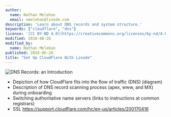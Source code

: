 ```yaml
---
author:
  name: Nathan Melehan
  email: nmelehan@linode.com
description: 'Learn about DNS records and system structure.'
keywords: ["cloudflare", "dns"]
license: '[CC BY-ND 4.0](https://creativecommons.org/licenses/by-nd/4.0)'
modified: 2018-06-26
modified_by:
  name: Nathan Melehan
published: 2018-06-26
title: "Set Up CloudFlare With Linode"
---
```


![DNS Records: an Introduction](dns-records-an-introduction.png "DNS Records: an Introduction")


-   Depiction of how CloudFlare fits into the flow of traffic (DNS) (diagram)
-   Description of DNS record scanning process (apex, www, and MX) during onboarding
-   Switching authoritative name servers (links to instructions at common registrars)
-   SSL
https://support.cloudflare.com/hc/en-us/articles/200170416